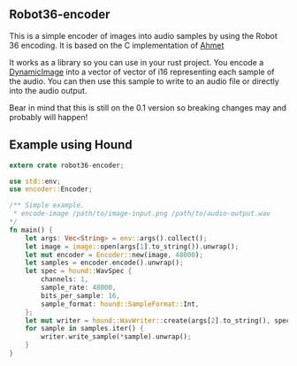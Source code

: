 ## Robot36-encoder

This is a simple encoder of images into audio samples by using the Robot 36 encoding. It is based on the C implementation of [Ahmet](https://github.com/xdsopl/robot36)

It works as a library so you can use in your rust project. You encode a [DynamicImage](https://docs.rs/image) into a vector of vector of i16 representing each sample of the audio. You can then use this sample to write to an audio file or directly into the audio output.

Bear in mind that this is still on the 0.1 version so breaking changes may and probably will happen!

## Example using Hound

```rust
extern crate robot36-encoder;

use std::env;
use encoder::Encoder;

/** Simple example.
 * encode-image /path/to/image-input.png /path/to/audio-output.wav
*/
fn main() {
    let args: Vec<String> = env::args().collect();
    let image = image::open(args[1].to_string()).unwrap();
    let mut encoder = Encoder::new(image, 48000);
    let samples = encoder.encode().unwrap();
    let spec = hound::WavSpec {
        channels: 1,
        sample_rate: 48000,
        bits_per_sample: 16,
        sample_format: hound::SampleFormat::Int,
    };
    let mut writer = hound::WavWriter::create(args[2].to_string(), spec).unwrap();
    for sample in samples.iter() {
        writer.write_sample(*sample).unwrap();
    }
}
```
